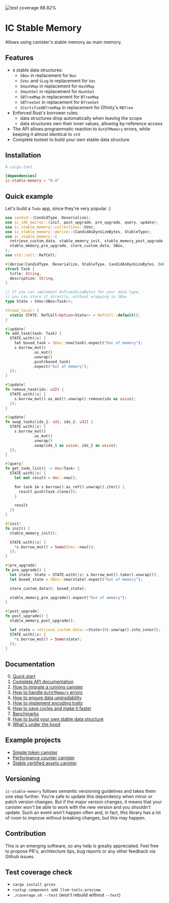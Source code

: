 ![test coverage 88.82%](https://badgen.net/badge/coverage/88.82%25/green)

# IC Stable Memory

Allows using canister's stable memory as main memory.

## Features
* `8` stable data structures:
  * `SBox` in replacement for `Box`
  * `SVec` and `SLog` in replacement for `Vec`
  * `SHashMap` in replacement for `HashMap`
  * `SHashSet` in replacement for `HashSet`
  * `SBTreeMap` in replacement for `BTreeMap`
  * `SBTreeSet` in replacement for `BTreeSet`
  * `SCertifiedBTreeMap` in replacement for Dfinity's `RBTree`
* Enforced Rust's borrower rules: 
  * data structures drop automatically when leaving the scope
  * data structures own their inner values, allowing by-reference access
* The API allows programmatic reaction to `OutOfMemory` errors, while keeping it almost identical to `std`
* Complete toolset to build your own stable data structure

## Installation
```toml
# cargo.toml

[dependencies]
ic-stable-memory = "0.4"
```

## Quick example
Let's build a `Todo` app, since they're very popular :)

```rust
use candid::{CandidType, Deserialize};
use ic_cdk_macros::{init, post_upgrade, pre_upgrade, query, update};
use ic_stable_memory::collections::SVec;
use ic_stable_memory::derive::{CandidAsDynSizeBytes, StableType};
use ic_stable_memory::{
  retrieve_custom_data, stable_memory_init, stable_memory_post_upgrade,
  stable_memory_pre_upgrade, store_custom_data, SBox,
};
use std::cell::RefCell;

#[derive(CandidType, Deserialize, StableType, CandidAsDynSizeBytes, Debug, Clone)]
struct Task {
  title: String,
  description: String,
}

// If you can implement AsFixedSizeBytes for your data type, 
// you can store it directly, without wrapping in SBox
type State = SVec<SBox<Task>>;

thread_local! {
  static STATE: RefCell<Option<State>> = RefCell::default();
}

#[update]
fn add_task(task: Task) {
  STATE.with(|s| {
    let boxed_task = SBox::new(task).expect("Out of memory");
    s.borrow_mut()
            .as_mut()
            .unwrap()
            .push(boxed_task)
            .expect("Out of memory");
  });
}

#[update]
fn remove_task(idx: u32) {
  STATE.with(|s| {
    s.borrow_mut().as_mut().unwrap().remove(idx as usize);
  });
}

#[update]
fn swap_tasks(idx_1: u32, idx_2: u32) {
  STATE.with(|s| {
    s.borrow_mut()
            .as_mut()
            .unwrap()
            .swap(idx_1 as usize, idx_2 as usize);
  });
}

#[query]
fn get_todo_list() -> Vec<Task> {
  STATE.with(|s| {
    let mut result = Vec::new();

    for task in s.borrow().as_ref().unwrap().iter() {
      result.push(task.clone());
    }

    result
  })
}

#[init]
fn init() {
  stable_memory_init();

  STATE.with(|s| {
    *s.borrow_mut() = Some(SVec::new());
  });
}

#[pre_upgrade]
fn pre_upgrade() {
  let state: State = STATE.with(|s| s.borrow_mut().take().unwrap());
  let boxed_state = SBox::new(state).expect("Out of memory");

  store_custom_data(0, boxed_state);

  stable_memory_pre_upgrade().expect("Out of memory");
}

#[post_upgrade]
fn post_upgrade() {
  stable_memory_post_upgrade();

  let state = retrieve_custom_data::<State>(0).unwrap().into_inner();
  STATE.with(|s| {
    *s.borrow_mut() = Some(state);
  });
}
```

## Documentation
0. [Quick start](./docs/quick-start.md)
1. [Complete API documentation](https://docs.rs/ic-stable-memory/)
2. [How to migrate a running canister](./docs/migration.md)
3. [How to handle `OutOfMemory` errors](./docs/out-of-memory-error-handling.md)
4. [How to ensure data upgradability](./docs/upgradeability.md)
5. [How to implement encoding traits](./docs/encoding.md)
6. [How to save cycles and make it faster](./docs/perfomance.md)
7. [Benchmarks](./docs/benchmarks.md)
8. [How to build your own stable data structure](./docs/user-defined-data-structures.md)
9. [What's under the hood](./docs/architecture.md)

## Example projects
* [Simple token canister](./examples/token)
* [Performance counter canister](./examples/performance_counter)
* [Stable certified assets canister](https://github.com/seniorjoinu/ic-stable-certified-assets)

## Versioning
`ic-stable-memory` follows semantic versioning guidelines and takes them one step further. You're safe to update this
dependency when minor or patch version changes. But if the major version changes, it means that your canister won't be
able to work with the new version and you shouldn't update. Such an event won't happen often and, in fact, this library
has a lot of room to improve without breaking changes, but this may happen.

## Contribution
This is an emerging software, so any help is greatly appreciated.
Feel free to propose PR's, architecture tips, bug reports or any other feedback via Github issues.

## Test coverage check
* `cargo install grcov`
* `rustup component add llvm-tools-preview`
* `./coverage.sh --test` (won't rebuild without `--test`)